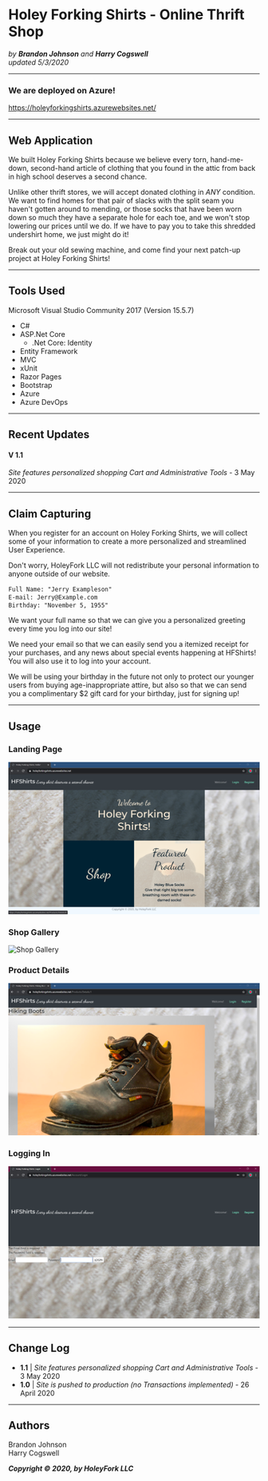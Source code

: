 # Holey Forking Shirts - Online Thrift Shop
*by **Brandon Johnson** and **Harry Cogswell***  
*updated 5/3/2020*

---

### We are deployed on Azure!

https://holeyforkingshirts.azurewebsites.net/

---
## Web Application
We built Holey Forking Shirts because we believe every torn, hand-me-down, second-hand article of clothing that you found in the attic from back in high school deserves a second chance.  

Unlike other thrift stores, we will accept donated clothing in *ANY* condition. We want to find homes for that pair of slacks with the split seam you haven't gotten around to mending, or those socks that have been worn down so much they have a separate hole for each toe, and we won't stop lowering our prices until we do. If we have to pay you to take this shredded undershirt home, we just might do it!  

Break out your old sewing machine, and come find your next patch-up project at Holey Forking Shirts!

---

## Tools Used
Microsoft Visual Studio Community 2017 (Version 15.5.7)

- C#
- ASP.Net Core
   - .Net Core: Identity
- Entity Framework
- MVC
- xUnit
- Razor Pages
- Bootstrap
- Azure
- Azure DevOps

---

## Recent Updates

#### V 1.1
*Site features personalized shopping Cart and Administrative Tools* - 3 May 2020

---

## Claim Capturing

When you register for an account on Holey Forking Shirts, we will collect some of your information to create a more personalized and streamlined User Experience. 

Don't worry, HoleyFork LLC will not redistribute your personal information to anyone outside of our website.

```
Full Name: "Jerry Exampleson"
E-mail: Jerry@Example.com
Birthday: "November 5, 1955"
```
We want your full name so that we can give you a personalized greeting every time you log into our site!  

We need your email so that we can easily send you a itemized receipt for your purchases, 
and any news about special events happening at HFShirts! You will also use it to log into your account.  

We will be using your birthday in the future not only to protect our younger users from buying age-inappropriate 
attire, but also so that we can send you a complimentary $2 gift card for your birthday, just for signing up!  

---

## Usage

### Landing Page
![Landing Page](/assets/landingpage_4-26-2020.PNG)

### Shop Gallery
![Shop Gallery](/assets/shoppage_4-26-2020.PNG)

### Product Details
![Product Details](/assets/detailspage_4-26-2020.PNG)

### Logging In
![Logging In](/assets/loginpage_4-26-2020.PNG)

---

## Change Log
- **1.1** | *Site features personalized shopping Cart and Administrative Tools* - 3 May 2020
- **1.0** | *Site is pushed to production (no Transactions implemented)*  - 26 April 2020

---

## Authors
Brandon Johnson  
Harry Cogswell  



***Copyright © 2020, by HoleyFork LLC***